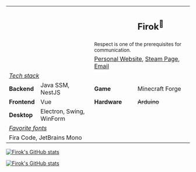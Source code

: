 <table>
<tr>
    <td colspan="3"></td>
    <td>
        <h2>Firok<sup>💖</sup></h2>
    </td>
</tr>
<tr>
    <td colspan="2"></td>
    <td colspan="2">
        <sup>Respect is one of the prerequisites for communication.</sup>
    </td>
</tr>
<tr>
    <td colspan="2"></td>
    <td colspan="2">
        <a href="https://firok.space/" target="_blank">Personal Website</a>,
        <a href="https://steamcommunity.com/id/s2lab_firok" target="_blank">Steam Page</a>,
        <a href="mailto:firok@qq.com">Email</a>
    </td>
</tr>
<tr>
    <td colspan="4">
        <i><u>Tech stack</u></i>
    </td>
</tr>
<tr>
    <td>
        <b>Backend</b>
    </td>
    <td>
        Java SSM, NestJS
    </td>
    <td>
        <b>Game</b>
    </td>
    <td>
        Minecraft Forge
    </td>
</tr>
<tr>
    <td>
        <b>Frontend</b>
    </td>
    <td>
        Vue
    </td>
    <td>
        <b>Hardware</b>
    </td>
    <td>
        <del>Arduino</del>
    </td>
</tr>
<tr>
    <td>
        <b>Desktop</b>
    </td>
    <td>
        Electron, Swing, WinForm
    </td>
    <td colspan="2"></td>
</tr>
<tr>
    <td colspan="4">
        <i><u>Favorite fonts</u></i>
    </td>
</tr>
<tr>
    <td colspan="4">
        Fira Code, JetBrains Mono
    </td>
</tr>
</table>

[![Firok's GitHub stats](https://github-readme-stats.vercel.app/api?username=351768593&count_private=true&show_icons=true&theme=tokyonight)](https://github.com/anuraghazra/github-readme-stats)

[![Firok's GitHub stats](https://github-readme-stats.vercel.app/api/top-langs/?username=351768593&layout=compact&hide=css)](https://github.com/anuraghazra/github-readme-stats)
